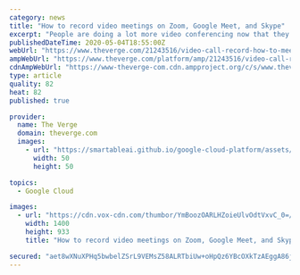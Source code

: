 ```yaml
---
category: news
title: "How to record video meetings on Zoom, Google Meet, and Skype"
excerpt: "People are doing a lot more video conferencing now that they’re stuck at home due to the COVID-19 pandemic. These sessions can be a great way to stay in touch with friends and family, conduct business with colleagues,"
publishedDateTime: 2020-05-04T18:55:00Z
webUrl: "https://www.theverge.com/21243516/video-call-record-how-to-meeting-conference-zoom-google-skype"
ampWebUrl: "https://www.theverge.com/platform/amp/21243516/video-call-record-how-to-meeting-conference-zoom-google-skype"
cdnAmpWebUrl: "https://www-theverge-com.cdn.ampproject.org/c/s/www.theverge.com/platform/amp/21243516/video-call-record-how-to-meeting-conference-zoom-google-skype"
type: article
quality: 82
heat: 82
published: true

provider:
  name: The Verge
  domain: theverge.com
  images:
    - url: "https://smartableai.github.io/google-cloud-platform/assets/images/organizations/theverge.com-50x50.jpg"
      width: 50
      height: 50

topics:
  - Google Cloud

images:
  - url: "https://cdn.vox-cdn.com/thumbor/YmBoozOARLHZoieUlvOdtVxvC_0=/0x0:2040x1360/1400x933/filters:focal(857x517:1183x843):no_upscale()/cdn.vox-cdn.com/uploads/chorus_image/image/66749718/bfarsace_200407_3962_0001.0.jpg"
    width: 1400
    height: 933
    title: "How to record video meetings on Zoom, Google Meet, and Skype"

secured: "aet8wXNuXPHq5bwbelZSrL9VEMsZ58ALRTbiUw+oHpQz6YBcOXkTzAEggA86jHrS9toce6ia5TDsxwPxRZq1W9N6Ct4J36VKuWp+IDsgMtCssZ9Nd4PTbzPnxdVRjmZgSkXYiUK65HHGAr/KqOGjFIU43l1JAoyAjFxFjxM8uJW71XZwqNxATyw1DgFt+txq1PPzMt02ems0OL8Zd7Vcfh499mvJHt2mhqiugR0G+VRg7jiY4BjNiMKaRKKRO2p7BrJMnhML5f+fqkRyVyFZih41tzF2xW6C68UY+jn+NSPnMC20OG3HeqAF4AB7bVJxzTqMAwSOpM2kj12/NNcX/KSj1J7JfYFPE5Yg4KL9GeEoQ8LfsZLnjblIQcQahLEhYEF3oxzjT+pmiJ1dRJWipzi1vKyI2BSyjM2z524SjE/6hTFSND4mru9TMDMD6xWuJMoSLuMTvWax6W89DN7gKR+yK+w3hbY1WXsHsQi5zVo=;rF1lvtfLE9j5pdJOFZfKuA=="
---
```


